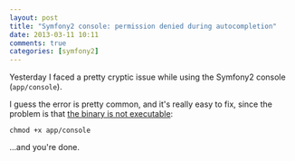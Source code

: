 ```yaml
---
layout: post
title: "Symfony2 console: permission denied during autocompletion"
date: 2013-03-11 10:11
comments: true
categories: [symfony2]
---
```


Yesterday I faced a pretty cryptic issue
while using the Symfony2 console (`app/console`).

<!-- more -->

I guess the error is pretty common, and it's really
easy to fix, since the problem is that
[the binary is not executable](https://github.com/hacfi/oh-my-zsh/commit/8c74d80fd6cdc7e1b48e7eb321a3e3a22674c3be):

```
chmod +x app/console
```

...and you're done.
